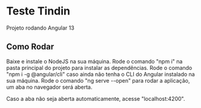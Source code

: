# Teste Tindin

Projeto rodando Angular 13

## Como Rodar

Baixe e instale o NodeJS na sua máquina.
Rode o comando "npm i" na pasta principal do projeto para instalar as dependências.
Rode o comando "npm i -g @angular/cli" caso ainda não tenha o CLI do Angular instalado na sua máquina.
Rode o comando "ng serve --open" para rodar a aplicação, um aba no navegador será aberta.

Caso a aba não seja aberta automaticamente, acesse "localhost:4200".
